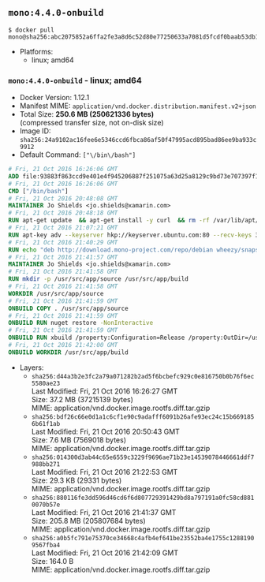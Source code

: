 ## `mono:4.4.0-onbuild`

```console
$ docker pull mono@sha256:abc2075852a6ffa2fe3a8d6c52d80e77250633a7081d5fcdf0baab53db1f80c1
```

-	Platforms:
	-	linux; amd64

### `mono:4.4.0-onbuild` - linux; amd64

-	Docker Version: 1.12.1
-	Manifest MIME: `application/vnd.docker.distribution.manifest.v2+json`
-	Total Size: **250.6 MB (250621336 bytes)**  
	(compressed transfer size, not on-disk size)
-	Image ID: `sha256:24a9102ac16fee6e5346ccd6fbca86af50f47995acd895bad86ee9ba933c9912`
-	Default Command: `["\/bin\/bash"]`

```dockerfile
# Fri, 21 Oct 2016 16:26:06 GMT
ADD file:93883f863ccd9e401e4f945206887f251075a63d25a8129c9bd73e707397f109 in / 
# Fri, 21 Oct 2016 16:26:06 GMT
CMD ["/bin/bash"]
# Fri, 21 Oct 2016 20:48:08 GMT
MAINTAINER Jo Shields <jo.shields@xamarin.com>
# Fri, 21 Oct 2016 20:48:18 GMT
RUN apt-get update 	&& apt-get install -y curl 	&& rm -rf /var/lib/apt/lists/*
# Fri, 21 Oct 2016 21:07:21 GMT
RUN apt-key adv --keyserver hkp://keyserver.ubuntu.com:80 --recv-keys 3FA7E0328081BFF6A14DA29AA6A19B38D3D831EF
# Fri, 21 Oct 2016 21:40:29 GMT
RUN echo "deb http://download.mono-project.com/repo/debian wheezy/snapshots/4.4.0.182 main" > /etc/apt/sources.list.d/mono-xamarin.list 	&& apt-get update 	&& apt-get install -y binutils mono-devel ca-certificates-mono fsharp mono-vbnc nuget referenceassemblies-pcl 	&& rm -rf /var/lib/apt/lists/* /tmp/*
# Fri, 21 Oct 2016 21:41:57 GMT
MAINTAINER Jo Shields <jo.shields@xamarin.com>
# Fri, 21 Oct 2016 21:41:58 GMT
RUN mkdir -p /usr/src/app/source /usr/src/app/build
# Fri, 21 Oct 2016 21:41:58 GMT
WORKDIR /usr/src/app/source
# Fri, 21 Oct 2016 21:41:59 GMT
ONBUILD COPY . /usr/src/app/source
# Fri, 21 Oct 2016 21:41:59 GMT
ONBUILD RUN nuget restore -NonInteractive
# Fri, 21 Oct 2016 21:41:59 GMT
ONBUILD RUN xbuild /property:Configuration=Release /property:OutDir=/usr/src/app/build/
# Fri, 21 Oct 2016 21:42:00 GMT
ONBUILD WORKDIR /usr/src/app/build
```

-	Layers:
	-	`sha256:d44a3b2e3fc2a79a071282b2ad5f6bcbefc929c0e816750b0b76f6ec5580ae23`  
		Last Modified: Fri, 21 Oct 2016 16:26:27 GMT  
		Size: 37.2 MB (37215139 bytes)  
		MIME: application/vnd.docker.image.rootfs.diff.tar.gzip
	-	`sha256:bdf26c66e0d1a1c6cf1e90c9adafff6091b26afe93ec24c15b6691856b61f1ab`  
		Last Modified: Fri, 21 Oct 2016 20:50:43 GMT  
		Size: 7.6 MB (7569018 bytes)  
		MIME: application/vnd.docker.image.rootfs.diff.tar.gzip
	-	`sha256:014300d3ab44c65e6559c3229f9696ae71b23e14539078446661ddf7988bb271`  
		Last Modified: Fri, 21 Oct 2016 21:22:53 GMT  
		Size: 29.3 KB (29331 bytes)  
		MIME: application/vnd.docker.image.rootfs.diff.tar.gzip
	-	`sha256:880116fe3dd596d46cd6f6d807729391429bd8a797191a0fc58cd8810070b57e`  
		Last Modified: Fri, 21 Oct 2016 21:41:37 GMT  
		Size: 205.8 MB (205807684 bytes)  
		MIME: application/vnd.docker.image.rootfs.diff.tar.gzip
	-	`sha256:a0b5fc791e75370ce34668c4afb4ef641be23552ba4e1755c12881909567fba4`  
		Last Modified: Fri, 21 Oct 2016 21:42:09 GMT  
		Size: 164.0 B  
		MIME: application/vnd.docker.image.rootfs.diff.tar.gzip
